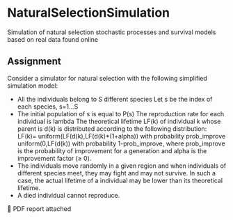 # NaturalSelectionSimulation
Simulation of natural selection stochastic processes and survival models based on real data found online

## Assignment 
Consider a simulator for natural selection with the following simplified simulation model:
 - All the individuals belong to S different species Let s be the index of each species, s=1...S
 - The initial population of s is equal to P(s) The reproduction rate for each individual is lambda The theoretical lifetime  LF(k) of individual k whose parent is d(k) is distributed according to the following distribution: LF(k)= uniform(LF(d(k),LF(d(k)*(1+alpha)) with probability prob_improve uniform(0,LF(d(k)) with probability 1-prob_improve, where prob_improve is the probability of improvement for a generation and alpha is the improvement factor (≥ 0). 
 - The individuals move randomly in a given region and when individuals of different species meet, they may fight and may not survive. In such a case, the actual lifetime of a individual may be lower than its theoretical lifetime.
 - A died individual cannot reproduce.

🔗 PDF report attached
